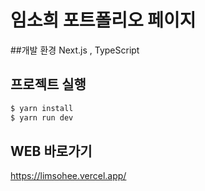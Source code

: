 # 임소희 포트폴리오 페이지

##개발 환경
Next.js , TypeScript

## 프로젝트 실행

```js
$ yarn install
$ yarn run dev
```

## WEB 바로가기
https://limsohee.vercel.app/
